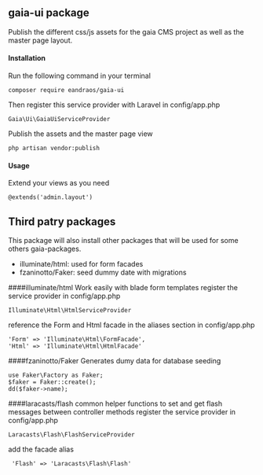 ## gaia-ui package
Publish the different css/js assets for the gaia CMS project as well as the master page layout.


#### Installation
Run the following command in your terminal 
```
composer require eandraos/gaia-ui
```

Then register this service provider with Laravel in config/app.php
```
Gaia\Ui\GaiaUiServiceProvider
```

Publish the assets and the master page view
```
php artisan vendor:publish
```

#### Usage
Extend your views as you need 
```
@extends('admin.layout')
```


## Third patry packages
This package will also install other packages that will be used for some others gaia-packages.
* illuminate/html:  used for form facades
* fzaninotto/Faker: seed dummy date with migrations

####illuminate/html
Work easily with blade form templates
register the service provider in config/app.php
```
Illuminate\Html\HtmlServiceProvider
```

reference the Form and Html facade in the aliases section in config/app.php
```
'Form' => 'Illuminate\Html\FormFacade', 
'Html' => 'Illuminate\Html\HtmlFacade'
```

####fzaninotto/Faker
Generates dumy data for database seeding
```
use Faker\Factory as Faker;
$faker = Faker::create();
dd($faker->name);
```
####laracasts/flash
common helper functions to set and get flash messages between controller methods
register the service provider in config/app.php
```
Laracasts\Flash\FlashServiceProvider
```
add the facade alias
```
 'Flash' => 'Laracasts\Flash\Flash'
``` 
